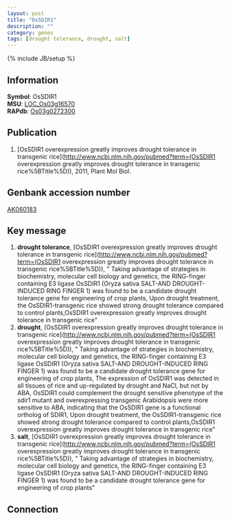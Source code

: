 ```yaml
---
layout: post
title: "OsSDIR1"
description: ""
category: genes
tags: [drought tolerance, drought, salt]
---
```

{% include JB/setup %}

## Information
__Symbol__: OsSDIR1  
__MSU__: [LOC_Os03g16570](http://rice.plantbiology.msu.edu/cgi-bin/ORF_infopage.cgi?orf=LOC_Os03g16570)  
__RAPdb__: [Os03g0272300](http://rapdb.dna.affrc.go.jp/viewer/gbrowse_details/irgsp1?name=Os03g0272300)  

## Publication
1. [OsSDIR1 overexpression greatly improves drought tolerance in transgenic rice](http://www.ncbi.nlm.nih.gov/pubmed?term=(OsSDIR1 overexpression greatly improves drought tolerance in transgenic rice%5BTitle%5D)), 2011, Plant Mol Biol.

## Genbank accession number
[AK060183](http://www.ncbi.nlm.nih.gov/nuccore/AK060183)

## Key message
1. __drought tolerance__, [OsSDIR1 overexpression greatly improves drought tolerance in transgenic rice](http://www.ncbi.nlm.nih.gov/pubmed?term=(OsSDIR1 overexpression greatly improves drought tolerance in transgenic rice%5BTitle%5D)), " Taking advantage of strategies in biochemistry, molecular cell biology and genetics, the RING-finger containing E3 ligase OsSDIR1 (Oryza sativa SALT-AND DROUGHT-INDUCED RING FINGER 1) was found to be a candidate drought tolerance gene for engineering of crop plants, Upon drought treatment, the OsSDIR1-transgenic rice showed strong drought tolerance compared to control plants,OsSDIR1 overexpression greatly improves drought tolerance in transgenic rice"
2. __drought__, [OsSDIR1 overexpression greatly improves drought tolerance in transgenic rice](http://www.ncbi.nlm.nih.gov/pubmed?term=(OsSDIR1 overexpression greatly improves drought tolerance in transgenic rice%5BTitle%5D)), " Taking advantage of strategies in biochemistry, molecular cell biology and genetics, the RING-finger containing E3 ligase OsSDIR1 (Oryza sativa SALT-AND DROUGHT-INDUCED RING FINGER 1) was found to be a candidate drought tolerance gene for engineering of crop plants, The expression of OsSDIR1 was detected in all tissues of rice and up-regulated by drought and NaCl, but not by ABA, OsSDIR1 could complement the drought sensitive phenotype of the sdir1 mutant and overexpressing transgenic Arabidopsis were more sensitive to ABA, indicating that the OsSDIR1 gene is a functional ortholog of SDIR1, Upon drought treatment, the OsSDIR1-transgenic rice showed strong drought tolerance compared to control plants,OsSDIR1 overexpression greatly improves drought tolerance in transgenic rice"
3. __salt__, [OsSDIR1 overexpression greatly improves drought tolerance in transgenic rice](http://www.ncbi.nlm.nih.gov/pubmed?term=(OsSDIR1 overexpression greatly improves drought tolerance in transgenic rice%5BTitle%5D)), " Taking advantage of strategies in biochemistry, molecular cell biology and genetics, the RING-finger containing E3 ligase OsSDIR1 (Oryza sativa SALT-AND DROUGHT-INDUCED RING FINGER 1) was found to be a candidate drought tolerance gene for engineering of crop plants"

## Connection


